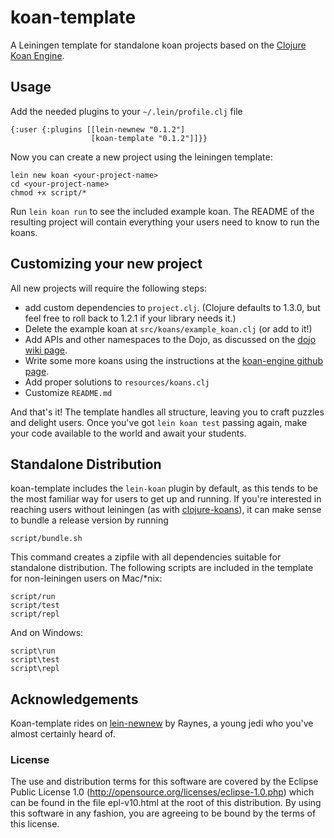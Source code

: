 # koan-template

A Leiningen template for standalone koan projects based on the [Clojure Koan Engine](https://github.com/functional-koans/clojure-koan-engine).

## Usage

Add the needed plugins to your `~/.lein/profile.clj` file

    {:user {:plugins [[lein-newnew "0.1.2"]
                      [koan-template "0.1.2"]]}}

Now you can create a new project using the leiningen template:

    lein new koan <your-project-name>
    cd <your-project-name>
    chmod +x script/*

Run `lein koan run` to see the included example koan. The README of the resulting project will contain everything your users need to know to run the koans.

## Customizing your new project

All new projects will require the following steps:

- add custom dependencies to `project.clj`. (Clojure defaults to 1.3.0, but feel free to roll back to 1.2.1 if your library needs it.)
- Delete the example koan at `src/koans/example_koan.clj` (or add to it!)
- Add APIs and other namespaces to the Dojo, as discussed on the [dojo wiki page](https://github.com/functional-koans/clojure-koan-engine/wiki/The-Dojo).
- Write some more koans using the instructions at the [koan-engine github page](https://github.com/functional-koans/clojure-koan-engine/wiki/How-to-write-koans).
- Add proper solutions to `resources/koans.clj`
- Customize `README.md`

And that's it! The template handles all structure, leaving you to craft puzzles and delight users. Once you've got `lein koan test` passing again, make your code available to the world and await your students.

## Standalone Distribution

koan-template includes the `lein-koan` plugin by default, as this tends to be the most familiar way for users to get up and running. If you're interested in reaching users without leiningen (as with [clojure-koans](https://github.com/functional-koans/clojure-koans)), it can make sense to bundle a release version by running

    script/bundle.sh

This command creates a zipfile with all dependencies suitable for standalone distribution. The following scripts are included in the template for non-leiningen users on Mac/\*nix:

    script/run
    script/test
    script/repl

And on Windows:

    script\run
    script\test
    script\repl

## Acknowledgements

Koan-template rides on [lein-newnew](https://github.com/Raynes/lein-newnew) by Raynes, a young jedi who you've almost certainly heard of.

### License

The use and distribution terms for this software are covered by the
Eclipse Public License 1.0 (http://opensource.org/licenses/eclipse-1.0.php)
which can be found in the file epl-v10.html at the root of this distribution.
By using this software in any fashion, you are agreeing to be bound by
the terms of this license.
